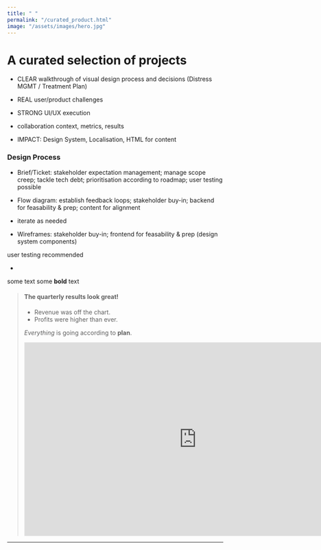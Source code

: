 ```yaml
---
title: " "
permalink: "/curated_product.html"
image: "/assets/images/hero.jpg"
---
```


# A curated selection of projects

* CLEAR walkthrough of visual design process and decisions (Distress MGMT / Treatment Plan)

* REAL user/product challenges

* STRONG UI/UX execution

* collaboration context, metrics, results

* IMPACT: Design System, Localisation, HTML for content 

### Design Process

* Brief/Ticket: stakeholder expectation management; manage scope creep; tackle tech debt; prioritisation according to roadmap; user testing possible

* Flow diagram: establish feedback loops; stakeholder buy-in; backend for feasability & prep; content for alignment

* iterate as needed

* Wireframes: stakeholder buy-in; frontend for feasability & prep (design system components)

user testing recommended

*  




some text some **bold** text

> #### The quarterly results look great!
>
> - Revenue was off the chart.
> - Profits were higher than ever.
>
>  *Everything* is going according to **plan**.
> <br>
> <iframe style="border: 1px solid rgba(0, 0, 0, 0.1);" width="800" height="450" src="https://embed.figma.com/design/1SwD7u5Mi3GX01KsSlSvRF/____Curated?node-id=10-6593&embed-host=share" allowfullscreen></iframe>

---